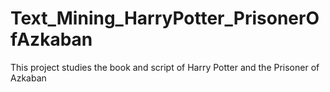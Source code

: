 # Text_Mining_HarryPotter_PrisonerOfAzkaban
This project studies the book and script of Harry Potter and the Prisoner of Azkaban 
